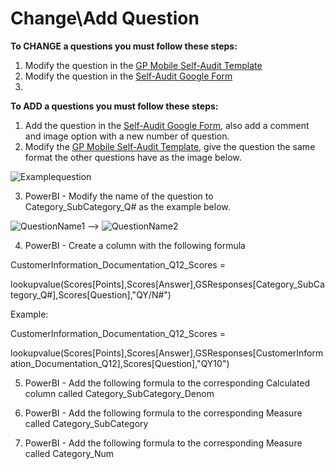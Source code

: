# Change\Add Question

**To CHANGE a questions you must follow these steps:**
  1. Modify the question in the [GP Mobile Self-Audit Template](https://docs.google.com/spreadsheets/d/1gQK_dDIeZ1Z_eRhKFbk8r1Si3okPYFzCQvTEWvB5kzc/edit#gid=0)
  2. Modify the question in the [Self-Audit Google Form](https://docs.google.com/forms/d/1m-N2uCmuza-nMP9X3PIZB8qMbnnpd9BxMiC8mz67CuU/edit)
  3. 

**To ADD a questions you must follow these steps:**
  1. Add the question in the [Self-Audit Google Form](https://docs.google.com/forms/d/1m-N2uCmuza-nMP9X3PIZB8qMbnnpd9BxMiC8mz67CuU/edit), also add a comment and image option with a new number of question.
  2. Modify the [GP Mobile Self-Audit Template](https://docs.google.com/spreadsheets/d/1gQK_dDIeZ1Z_eRhKFbk8r1Si3okPYFzCQvTEWvB5kzc/edit#gid=0), give the question the same format the other questions have as the image below.

![Examplequestion](https://user-images.githubusercontent.com/49915213/58108420-6e367000-7bb1-11e9-8702-a270a6b0cd62.PNG)

  3. PowerBI - Modify the name of the question to Category_SubCategory_Q# as the example below. 
  
![QuestionName1](https://user-images.githubusercontent.com/49915213/58109027-75aa4900-7bb2-11e9-8add-beb483d6417d.PNG) --> ![QuestionName2](https://user-images.githubusercontent.com/49915213/58109028-75aa4900-7bb2-11e9-8a85-e6739563944b.PNG)

  4. PowerBI - Create a column with the following formula
  
 CustomerInformation_Documentation_Q12_Scores =
  
 lookupvalue(Scores[Points],Scores[Answer],GSResponses[Category_SubCategory_Q#],Scores[Question],"QY/N#")
  
  Example:
  
 CustomerInformation_Documentation_Q12_Scores = 
  
 lookupvalue(Scores[Points],Scores[Answer],GSResponses[CustomerInformation_Documentation_Q12],Scores[Question],"QY10")

  
  5. PowerBI - Add the following formula to the corresponding Calculated column called Category_SubCategory_Denom
  
  
  
  6. PowerBI - Add the following formula to the corresponding Measure called Category_SubCategory
  
  
  
  7. PowerBI - Add the following formula to the corresponding Measure called Category_Num
  
  
  
  
  
  
